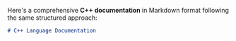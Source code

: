 Here's a comprehensive **C++ documentation** in Markdown format following the same structured approach:

```markdown
# C++ Language Documentation

